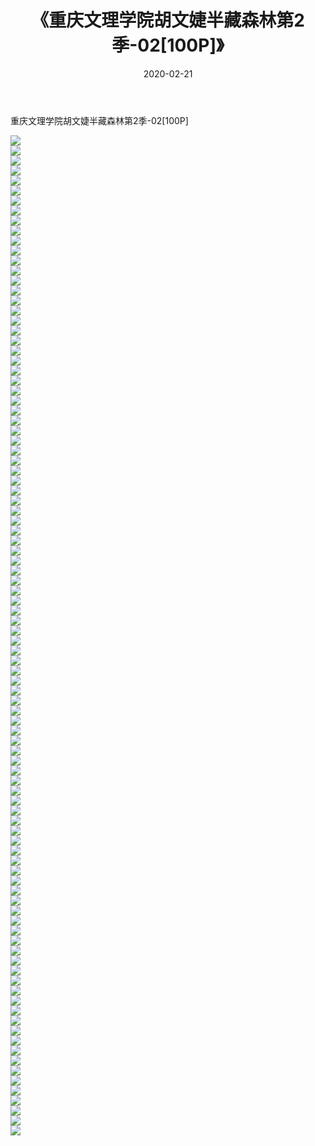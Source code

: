 ﻿---
layout: post
title:  《重庆文理学院胡文婕半藏森林第2季-02[100P]》
date:   2020-02-21
img: http://pic.660000.xyz/1:/唯美/2020/重庆文理学院胡文婕半藏森林第2季-02[100P]/000.jpg
categories: [美女, 清纯, 唯美]
---

重庆文理学院胡文婕半藏森林第2季-02[100P]

  ![](http://pic.660000.xyz/1:/唯美/2020/重庆文理学院胡文婕半藏森林第2季-02[100P]/001.jpg) <br> ![](http://pic.660000.xyz/1:/唯美/2020/重庆文理学院胡文婕半藏森林第2季-02[100P]/002.jpg) <br> ![](http://pic.660000.xyz/1:/唯美/2020/重庆文理学院胡文婕半藏森林第2季-02[100P]/003.jpg) <br> ![](http://pic.660000.xyz/1:/唯美/2020/重庆文理学院胡文婕半藏森林第2季-02[100P]/004.jpg) <br> ![](http://pic.660000.xyz/1:/唯美/2020/重庆文理学院胡文婕半藏森林第2季-02[100P]/005.jpg) <br> ![](http://pic.660000.xyz/1:/唯美/2020/重庆文理学院胡文婕半藏森林第2季-02[100P]/006.jpg) <br> ![](http://pic.660000.xyz/1:/唯美/2020/重庆文理学院胡文婕半藏森林第2季-02[100P]/007.jpg) <br> ![](http://pic.660000.xyz/1:/唯美/2020/重庆文理学院胡文婕半藏森林第2季-02[100P]/008.jpg) <br> ![](http://pic.660000.xyz/1:/唯美/2020/重庆文理学院胡文婕半藏森林第2季-02[100P]/009.jpg) <br> ![](http://pic.660000.xyz/1:/唯美/2020/重庆文理学院胡文婕半藏森林第2季-02[100P]/010.jpg) <br> ![](http://pic.660000.xyz/1:/唯美/2020/重庆文理学院胡文婕半藏森林第2季-02[100P]/011.jpg) <br> ![](http://pic.660000.xyz/1:/唯美/2020/重庆文理学院胡文婕半藏森林第2季-02[100P]/012.jpg) <br> ![](http://pic.660000.xyz/1:/唯美/2020/重庆文理学院胡文婕半藏森林第2季-02[100P]/013.jpg) <br> ![](http://pic.660000.xyz/1:/唯美/2020/重庆文理学院胡文婕半藏森林第2季-02[100P]/014.jpg) <br> ![](http://pic.660000.xyz/1:/唯美/2020/重庆文理学院胡文婕半藏森林第2季-02[100P]/015.jpg) <br> ![](http://pic.660000.xyz/1:/唯美/2020/重庆文理学院胡文婕半藏森林第2季-02[100P]/016.jpg) <br> ![](http://pic.660000.xyz/1:/唯美/2020/重庆文理学院胡文婕半藏森林第2季-02[100P]/017.jpg) <br> ![](http://pic.660000.xyz/1:/唯美/2020/重庆文理学院胡文婕半藏森林第2季-02[100P]/018.jpg) <br> ![](http://pic.660000.xyz/1:/唯美/2020/重庆文理学院胡文婕半藏森林第2季-02[100P]/019.jpg) <br> ![](http://pic.660000.xyz/1:/唯美/2020/重庆文理学院胡文婕半藏森林第2季-02[100P]/020.jpg) <br> ![](http://pic.660000.xyz/1:/唯美/2020/重庆文理学院胡文婕半藏森林第2季-02[100P]/021.jpg) <br> ![](http://pic.660000.xyz/1:/唯美/2020/重庆文理学院胡文婕半藏森林第2季-02[100P]/022.jpg) <br> ![](http://pic.660000.xyz/1:/唯美/2020/重庆文理学院胡文婕半藏森林第2季-02[100P]/023.jpg) <br> ![](http://pic.660000.xyz/1:/唯美/2020/重庆文理学院胡文婕半藏森林第2季-02[100P]/024.jpg) <br> ![](http://pic.660000.xyz/1:/唯美/2020/重庆文理学院胡文婕半藏森林第2季-02[100P]/025.jpg) <br> ![](http://pic.660000.xyz/1:/唯美/2020/重庆文理学院胡文婕半藏森林第2季-02[100P]/026.jpg) <br> ![](http://pic.660000.xyz/1:/唯美/2020/重庆文理学院胡文婕半藏森林第2季-02[100P]/027.jpg) <br> ![](http://pic.660000.xyz/1:/唯美/2020/重庆文理学院胡文婕半藏森林第2季-02[100P]/028.jpg) <br> ![](http://pic.660000.xyz/1:/唯美/2020/重庆文理学院胡文婕半藏森林第2季-02[100P]/029.jpg) <br> ![](http://pic.660000.xyz/1:/唯美/2020/重庆文理学院胡文婕半藏森林第2季-02[100P]/030.jpg) <br> ![](http://pic.660000.xyz/1:/唯美/2020/重庆文理学院胡文婕半藏森林第2季-02[100P]/031.jpg) <br> ![](http://pic.660000.xyz/1:/唯美/2020/重庆文理学院胡文婕半藏森林第2季-02[100P]/032.jpg) <br> ![](http://pic.660000.xyz/1:/唯美/2020/重庆文理学院胡文婕半藏森林第2季-02[100P]/033.jpg) <br> ![](http://pic.660000.xyz/1:/唯美/2020/重庆文理学院胡文婕半藏森林第2季-02[100P]/034.jpg) <br> ![](http://pic.660000.xyz/1:/唯美/2020/重庆文理学院胡文婕半藏森林第2季-02[100P]/035.jpg) <br> ![](http://pic.660000.xyz/1:/唯美/2020/重庆文理学院胡文婕半藏森林第2季-02[100P]/036.jpg) <br> ![](http://pic.660000.xyz/1:/唯美/2020/重庆文理学院胡文婕半藏森林第2季-02[100P]/037.jpg) <br> ![](http://pic.660000.xyz/1:/唯美/2020/重庆文理学院胡文婕半藏森林第2季-02[100P]/038.jpg) <br> ![](http://pic.660000.xyz/1:/唯美/2020/重庆文理学院胡文婕半藏森林第2季-02[100P]/039.jpg) <br> ![](http://pic.660000.xyz/1:/唯美/2020/重庆文理学院胡文婕半藏森林第2季-02[100P]/040.jpg) <br> ![](http://pic.660000.xyz/1:/唯美/2020/重庆文理学院胡文婕半藏森林第2季-02[100P]/041.jpg) <br> ![](http://pic.660000.xyz/1:/唯美/2020/重庆文理学院胡文婕半藏森林第2季-02[100P]/042.jpg) <br> ![](http://pic.660000.xyz/1:/唯美/2020/重庆文理学院胡文婕半藏森林第2季-02[100P]/043.jpg) <br> ![](http://pic.660000.xyz/1:/唯美/2020/重庆文理学院胡文婕半藏森林第2季-02[100P]/044.jpg) <br> ![](http://pic.660000.xyz/1:/唯美/2020/重庆文理学院胡文婕半藏森林第2季-02[100P]/045.jpg) <br> ![](http://pic.660000.xyz/1:/唯美/2020/重庆文理学院胡文婕半藏森林第2季-02[100P]/046.jpg) <br> ![](http://pic.660000.xyz/1:/唯美/2020/重庆文理学院胡文婕半藏森林第2季-02[100P]/047.jpg) <br> ![](http://pic.660000.xyz/1:/唯美/2020/重庆文理学院胡文婕半藏森林第2季-02[100P]/048.jpg) <br> ![](http://pic.660000.xyz/1:/唯美/2020/重庆文理学院胡文婕半藏森林第2季-02[100P]/049.jpg) <br> ![](http://pic.660000.xyz/1:/唯美/2020/重庆文理学院胡文婕半藏森林第2季-02[100P]/050.jpg) <br> ![](http://pic.660000.xyz/1:/唯美/2020/重庆文理学院胡文婕半藏森林第2季-02[100P]/051.jpg) <br> ![](http://pic.660000.xyz/1:/唯美/2020/重庆文理学院胡文婕半藏森林第2季-02[100P]/052.jpg) <br> ![](http://pic.660000.xyz/1:/唯美/2020/重庆文理学院胡文婕半藏森林第2季-02[100P]/053.jpg) <br> ![](http://pic.660000.xyz/1:/唯美/2020/重庆文理学院胡文婕半藏森林第2季-02[100P]/054.jpg) <br> ![](http://pic.660000.xyz/1:/唯美/2020/重庆文理学院胡文婕半藏森林第2季-02[100P]/055.jpg) <br> ![](http://pic.660000.xyz/1:/唯美/2020/重庆文理学院胡文婕半藏森林第2季-02[100P]/056.jpg) <br> ![](http://pic.660000.xyz/1:/唯美/2020/重庆文理学院胡文婕半藏森林第2季-02[100P]/057.jpg) <br> ![](http://pic.660000.xyz/1:/唯美/2020/重庆文理学院胡文婕半藏森林第2季-02[100P]/058.jpg) <br> ![](http://pic.660000.xyz/1:/唯美/2020/重庆文理学院胡文婕半藏森林第2季-02[100P]/059.jpg) <br> ![](http://pic.660000.xyz/1:/唯美/2020/重庆文理学院胡文婕半藏森林第2季-02[100P]/060.jpg) <br> ![](http://pic.660000.xyz/1:/唯美/2020/重庆文理学院胡文婕半藏森林第2季-02[100P]/061.jpg) <br> ![](http://pic.660000.xyz/1:/唯美/2020/重庆文理学院胡文婕半藏森林第2季-02[100P]/062.jpg) <br> ![](http://pic.660000.xyz/1:/唯美/2020/重庆文理学院胡文婕半藏森林第2季-02[100P]/063.jpg) <br> ![](http://pic.660000.xyz/1:/唯美/2020/重庆文理学院胡文婕半藏森林第2季-02[100P]/064.jpg) <br> ![](http://pic.660000.xyz/1:/唯美/2020/重庆文理学院胡文婕半藏森林第2季-02[100P]/065.jpg) <br> ![](http://pic.660000.xyz/1:/唯美/2020/重庆文理学院胡文婕半藏森林第2季-02[100P]/066.jpg) <br> ![](http://pic.660000.xyz/1:/唯美/2020/重庆文理学院胡文婕半藏森林第2季-02[100P]/067.jpg) <br> ![](http://pic.660000.xyz/1:/唯美/2020/重庆文理学院胡文婕半藏森林第2季-02[100P]/068.jpg) <br> ![](http://pic.660000.xyz/1:/唯美/2020/重庆文理学院胡文婕半藏森林第2季-02[100P]/069.jpg) <br> ![](http://pic.660000.xyz/1:/唯美/2020/重庆文理学院胡文婕半藏森林第2季-02[100P]/070.jpg) <br> ![](http://pic.660000.xyz/1:/唯美/2020/重庆文理学院胡文婕半藏森林第2季-02[100P]/071.jpg) <br> ![](http://pic.660000.xyz/1:/唯美/2020/重庆文理学院胡文婕半藏森林第2季-02[100P]/072.jpg) <br> ![](http://pic.660000.xyz/1:/唯美/2020/重庆文理学院胡文婕半藏森林第2季-02[100P]/073.jpg) <br> ![](http://pic.660000.xyz/1:/唯美/2020/重庆文理学院胡文婕半藏森林第2季-02[100P]/074.jpg) <br> ![](http://pic.660000.xyz/1:/唯美/2020/重庆文理学院胡文婕半藏森林第2季-02[100P]/075.jpg) <br> ![](http://pic.660000.xyz/1:/唯美/2020/重庆文理学院胡文婕半藏森林第2季-02[100P]/076.jpg) <br> ![](http://pic.660000.xyz/1:/唯美/2020/重庆文理学院胡文婕半藏森林第2季-02[100P]/077.jpg) <br> ![](http://pic.660000.xyz/1:/唯美/2020/重庆文理学院胡文婕半藏森林第2季-02[100P]/078.jpg) <br> ![](http://pic.660000.xyz/1:/唯美/2020/重庆文理学院胡文婕半藏森林第2季-02[100P]/079.jpg) <br> ![](http://pic.660000.xyz/1:/唯美/2020/重庆文理学院胡文婕半藏森林第2季-02[100P]/080.jpg) <br> ![](http://pic.660000.xyz/1:/唯美/2020/重庆文理学院胡文婕半藏森林第2季-02[100P]/081.jpg) <br> ![](http://pic.660000.xyz/1:/唯美/2020/重庆文理学院胡文婕半藏森林第2季-02[100P]/082.jpg) <br> ![](http://pic.660000.xyz/1:/唯美/2020/重庆文理学院胡文婕半藏森林第2季-02[100P]/083.jpg) <br> ![](http://pic.660000.xyz/1:/唯美/2020/重庆文理学院胡文婕半藏森林第2季-02[100P]/084.jpg) <br> ![](http://pic.660000.xyz/1:/唯美/2020/重庆文理学院胡文婕半藏森林第2季-02[100P]/085.jpg) <br> ![](http://pic.660000.xyz/1:/唯美/2020/重庆文理学院胡文婕半藏森林第2季-02[100P]/086.jpg) <br> ![](http://pic.660000.xyz/1:/唯美/2020/重庆文理学院胡文婕半藏森林第2季-02[100P]/087.jpg) <br> ![](http://pic.660000.xyz/1:/唯美/2020/重庆文理学院胡文婕半藏森林第2季-02[100P]/088.jpg) <br> ![](http://pic.660000.xyz/1:/唯美/2020/重庆文理学院胡文婕半藏森林第2季-02[100P]/089.jpg) <br> ![](http://pic.660000.xyz/1:/唯美/2020/重庆文理学院胡文婕半藏森林第2季-02[100P]/090.jpg) <br> ![](http://pic.660000.xyz/1:/唯美/2020/重庆文理学院胡文婕半藏森林第2季-02[100P]/091.jpg) <br> ![](http://pic.660000.xyz/1:/唯美/2020/重庆文理学院胡文婕半藏森林第2季-02[100P]/092.jpg) <br> ![](http://pic.660000.xyz/1:/唯美/2020/重庆文理学院胡文婕半藏森林第2季-02[100P]/093.jpg) <br> ![](http://pic.660000.xyz/1:/唯美/2020/重庆文理学院胡文婕半藏森林第2季-02[100P]/094.jpg) <br> ![](http://pic.660000.xyz/1:/唯美/2020/重庆文理学院胡文婕半藏森林第2季-02[100P]/095.jpg) <br> ![](http://pic.660000.xyz/1:/唯美/2020/重庆文理学院胡文婕半藏森林第2季-02[100P]/096.jpg) <br> ![](http://pic.660000.xyz/1:/唯美/2020/重庆文理学院胡文婕半藏森林第2季-02[100P]/097.jpg) <br> ![](http://pic.660000.xyz/1:/唯美/2020/重庆文理学院胡文婕半藏森林第2季-02[100P]/098.jpg) <br> ![](http://pic.660000.xyz/1:/唯美/2020/重庆文理学院胡文婕半藏森林第2季-02[100P]/099.jpg) <br> ![](http://pic.660000.xyz/1:/唯美/2020/重庆文理学院胡文婕半藏森林第2季-02[100P]/100.jpg) <br>